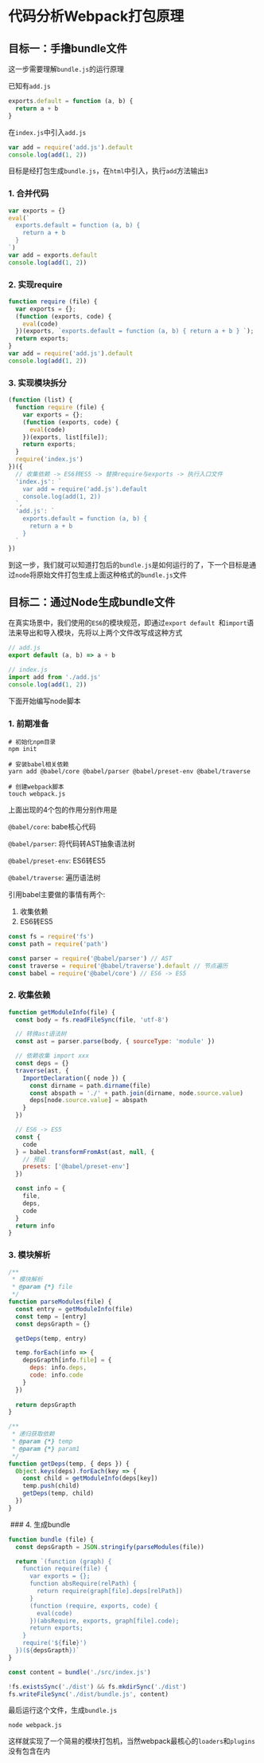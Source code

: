 # 代码分析Webpack打包原理

## 目标一：手撸bundle文件



这一步需要理解`bundle.js`的运行原理

已知有`add.js`

```javascript
exports.default = function (a, b) {
  return a + b
}
```

在`index.js`中引入`add.js`
```javascript
var add = require('add.js').default
console.log(add(1, 2))
```

目标是经打包生成`bundle.js`，在`html`中引入，执行`add`方法输出`3`

### 1. 合并代码

```javascript
var exports = {}
eval(`
  exports.default = function (a, b) {
    return a + b
  }
`)
var add = exports.default
console.log(add(1, 2))
```

### 2. 实现require

```javascript
function require (file) {
  var exports = {};
  (function (exports, code) {
    eval(code)
  })(exports, `exports.default = function (a, b) { return a + b } `);
  return exports;
}
var add = require('add.js').default
console.log(add(1, 2))
```

### 3. 实现模块拆分

```javascript
(function (list) {
  function require (file) {
    var exports = {};
    (function (exports, code) {
      eval(code)
    })(exports, list[file]);
    return exports;
  }
  require('index.js')
})({
  // 收集依赖 -> ES6转ES5 -> 替换require与exports -> 执行入口文件
  'index.js': `
    var add = require('add.js').default
    console.log(add(1, 2))
  `,
  'add.js': `
    exports.default = function (a, b) {
      return a + b
    }
  `
})
```

到这一步，我们就可以知道打包后的`bundle.js`是如何运行的了，下一个目标是通过`node`将原始文件打包生成上面这种格式的`bundle.js`文件



## 目标二：通过Node生成bundle文件



在真实场景中，我们使用的`ES6`的模块规范，即通过``export default ``和`import`语法来导出和导入模块，先将以上两个文件改写成这种方式

```javascript
// add.js
export default (a, b) => a + b
```

```javascript
// index.js
import add from './add.js'
console.log(add(1, 2))
```

下面开始编写node脚本

### 1. 前期准备

```shell
# 初始化npm目录
npm init

# 安装babel相关依赖
yarn add @babel/core @babel/parser @babel/preset-env @babel/traverse

# 创建webpack脚本
touch webpack.js
```

上面出现的4个包的作用分别作用是

`@babel/core`: babe核心代码

`@babel/parser`: 将代码转AST抽象语法树

`@babel/preset-env`: ES6转ES5

`@babel/traverse`: 遍历语法树

引用babel主要做的事情有两个:

1. 收集依赖
2. ES6转ES5

```javascript
const fs = require('fs')
const path = require('path')

const parser = require('@babel/parser') // AST
const traverse = require('@babel/traverse').default // 节点遍历
const babel = require('@babel/core') // ES6 -> ES5
```

### 2. 收集依赖

```javascript
function getModuleInfo(file) {
  const body = fs.readFileSync(file, 'utf-8')

  // 转换ast语法树
  const ast = parser.parse(body, { sourceType: 'module' })

  // 依赖收集 import xxx
  const deps = {}
  traverse(ast, {
    ImportDeclaration({ node }) {
      const dirname = path.dirname(file)
      const abspath = './' + path.join(dirname, node.source.value)
      deps[node.source.value] = abspath
    }
  })

  // ES6 -> ES5
  const {
    code
  } = babel.transformFromAst(ast, null, {
    // 预设
    presets: ['@babel/preset-env']
  })

  const info = {
    file,
    deps,
    code
  }
  return info
}
```

### 3. 模块解析

```javascript
/**
 * 模块解析
 * @param {*} file
 */
function parseModules(file) {
  const entry = getModuleInfo(file)
  const temp = [entry]
  const depsGrapth = {}

  getDeps(temp, entry)

  temp.forEach(info => {
    depsGrapth[info.file] = {
      deps: info.deps,
      code: info.code
    }
  })
  
  return depsGrapth
}

/**
 * 递归获取依赖
 * @param {*} temp 
 * @param {*} param1 
 */
function getDeps(temp, { deps }) {
  Object.keys(deps).forEach(key => {
    const child = getModuleInfo(deps[key])
    temp.push(child)
    getDeps(temp, child)
  })
}
```

 ### 4. 生成bundle

```javascript
function bundle (file) {
  const depsGrapth = JSON.stringify(parseModules(file))

  return `(function (graph) {
    function require(file) {
      var exports = {};
      function absRequire(relPath) {
        return require(graph[file].deps[relPath])
      }
      (function (require, exports, code) {
        eval(code)
      })(absRequire, exports, graph[file].code);
      return exports;
    }
    require('${file}')
  })(${depsGrapth})`
}

const content = bundle('./src/index.js')

!fs.existsSync('./dist') && fs.mkdirSync('./dist')
fs.writeFileSync('./dist/bundle.js', content)
```

最后运行这个文件，生成`bundle.js`

```shell
node webpack.js
```

这样就实现了一个简易的模块打包机，当然webpack最核心的`loaders`和`plugins`没有包含在内